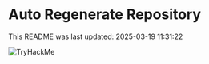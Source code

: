 # Auto Regenerate Repository

This README was last updated: 2025-03-19 11:31:22

 ![TryHackMe](https://tryhackme.com/badge/533634)
